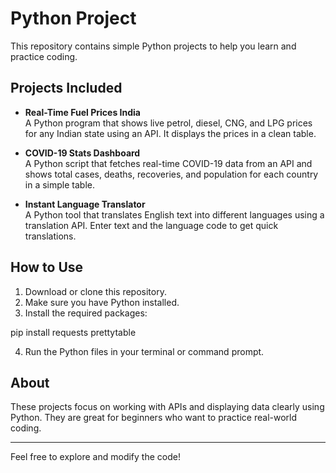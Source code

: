 # Python Project

This repository contains simple Python projects to help you learn and practice coding.

## Projects Included

- **Real-Time Fuel Prices India**  
  A Python program that shows live petrol, diesel, CNG, and LPG prices for any Indian state using an API. It displays the prices in a clean table.

- **COVID-19 Stats Dashboard**  
  A Python script that fetches real-time COVID-19 data from an API and shows total cases, deaths, recoveries, and population for each country in a simple table.

- **Instant Language Translator**  
  A Python tool that translates English text into different languages using a translation API. Enter text and the language code to get quick translations.

## How to Use

1. Download or clone this repository.
2. Make sure you have Python installed.
3. Install the required packages:  

pip install requests prettytable

4. Run the Python files in your terminal or command prompt.

## About

These projects focus on working with APIs and displaying data clearly using Python. They are great for beginners who want to practice real-world coding.

---

Feel free to explore and modify the code!

